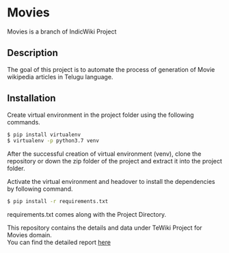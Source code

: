 # Movies
Movies is a branch of IndicWiki Project


## Description

The goal of this project is to automate the process of generation of Movie wikipedia articles in Telugu language. 

## Installation
Create virtual environment in the project folder using the following commands.

```bash
$ pip install virtualenv
$ virtualenv -p python3.7 venv
```
After the successful creation of virtual environment (venv), clone the repository or down the zip folder of the project and extract it into the project folder.

Activate the virtual environment and headover to install the dependencies by following command.
```bash
$ pip install -r requirements.txt
```
requirements.txt comes along with the Project Directory. 



This repository contains the details and data under TeWiki Project for Movies domain.  
You can find the detailed report [here](https://drive.google.com/file/d/1Rck-6_dGswe0TFp2KFQT3lkkDdzS4oNk/view?usp=sharing)  
